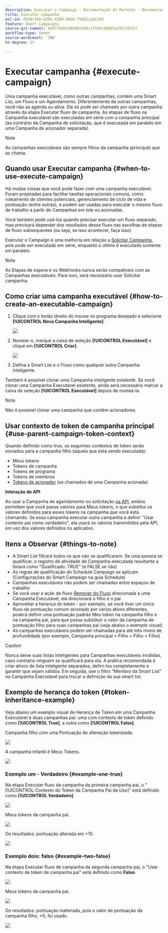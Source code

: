 ```yaml
---
description: Executar o Campaign - Documentação do Marketo - Documentação do produto
title: Executar campanha
exl-id: d550cf08-b295-4289-9bb0-79d81cabc245
feature: Smart Campaigns
source-git-commit: 0d37fbdb7d08901458c1744dc68893e155176327
workflow-type: tm+mt
source-wordcount: '706'
ht-degree: 1%

---
```


# Executar campanha {#execute-campaign}

Uma campanha executável, como outras campanhas, contém uma Smart List, um Fluxo e um Agendamento. Diferentemente de outras campanhas, você não as agenda ou ativa. Ele só pode ser chamado por outra campanha através da etapa Executar fluxo de campanha. As etapas de fluxo na Campanha executável são executadas em série com a campanha principal (ao contrário da Campanha de solicitação, que é executada em paralelo em uma Campanha de acionador separada).

>[!NOTE]
>
>As campanhas executáveis são sempre filhos da campanha (principal) que as chama.

## Quando usar Executar campanha {#when-to-use-execute-campaign}

Há muitas coisas que você pode fazer com uma campanha executável. Foram projetadas para facilitar tarefas operacionais comuns, como roteamento de clientes potenciais, gerenciamento de ciclo de vida e pontuação (entre outras), e podem ser usadas para executar o mesmo fluxo de trabalho a partir de Campanhas em lote ou acionadas.

Você também pode usá-los quando precisar executar um fluxo separado, mas precisará depender dos resultados desse fluxo nas escolhas de etapas de fluxo subsequentes (ou seja, se isso acontecer, faça isso).

Executar o Campaign é uma melhoria em relação a [Solicitar Campanha](/help/marketo/product-docs/core-marketo-concepts/smart-campaigns/flow-actions/request-campaign.md), pois pode ser executado em série, enquanto o último é executado somente em paralelo.

>[!NOTE]
>
>As Etapas de espera e os Webhooks nunca serão compatíveis com as Campanhas executáveis. Para isso, será necessário usar Solicitar campanha.

## Como criar uma campanha executável {#how-to-create-an-executable-campaign}

1. Clique com o botão direito do mouse no programa desejado e selecione **[!UICONTROL Nova Campanha Inteligente]**.

   ![](assets/execute-campaign-1.png)

1. Nomeie-o, marque a caixa de seleção **[!UICONTROL Executável]** e clique em **[!UICONTROL Criar]**.

   ![](assets/execute-campaign-2.png)

1. Defina a Smart List e o Fluxo como qualquer outra Campanha inteligente.

Também é possível clonar uma Campanha inteligente existente. Se você clonar uma Campanha Executável existente, ainda será necessário marcar a caixa de seleção **[!UICONTROL Executável]** depois de nomeá-la.

>[!NOTE]
>
>Não é possível clonar uma campanha que contém acionadores.

## Usar contexto de token de campanha principal {#use-parent-campaign-token-context}

Quando definido como true, os seguintes contextos de token serão enviados para a campanha filho (aquela que está sendo executada):

* Meus tokens
* Tokens de campanha
* Tokens de programa
* Tokens de membros
* [Tokens de acionador](/help/marketo/product-docs/marketo-sales-insight/msi-for-salesforce/features/tabs-in-the-msi-panel/interesting-moments/trigger-tokens-for-interesting-moments.md) (se chamados de uma Campanha acionada)

**Interação de API**

Ao usar a Campanha de agendamento ou solicitação [na API](https://experienceleague.adobe.com/en/docs/marketo-developer/marketo/rest/assets/smart-campaigns#batch), ambos permitem que você passe valores para Meus tokens, o que substitui os valores definidos para esses tokens na campanha que você está chamando. Se essa campanha executar outra campanha e definir &quot;Usar contexto pai como verdadeiro&quot;, ela usará os valores transmitidos pela API, em vez dos valores definidos no aplicativo.

## Itens a Observar {#things-to-note}

* A Smart List filtrará todos os que não se qualificarem. Se uma pessoa se qualificar, o registro de atividade de Campanha executada resultante a listará como &quot;Qualificado: TRUE&quot; (e FALSE se não)
* As regras de qualificação do Schedule Campaign se aplicam (Configurações do Smart Campaign na guia Schedule)
* Campanhas executáveis não podem ser chamadas entre espaços de trabalho
* Se você usar a ação de fluxo [Remover do Fluxo](/help/marketo/product-docs/core-marketo-concepts/smart-campaigns/flow-actions/remove-from-flow.md) direcionada a uma Campanha Executável, ela direcionará o filho e o pai
* Aproveitar a herança do token - por exemplo, se você tiver um único fluxo de pontuação comum acionado por vários ativos diferentes, poderá definir uma pontuação padrão Meu token na campanha filho e na campanha pai, para que possa substituir o valor da campanha de pontuação filho para suas campanhas pai (veja abaixo o exemplo visual)
* As campanhas executáveis podem ser chamadas para até três níveis de profundidade (por exemplo, Campanha principal > Filho > Filho > Filho)

>[!CAUTION]
>
>Nunca deixe suas listas inteligentes para Campanhas executáveis inválidas, caso contrário _ninguém_ se qualificará para ela. A prática recomendada é criar ativos de lista inteligente separados, defini-los completamente e garantir que sejam válidos. Em seguida, use o filtro &quot;Membro da Smart List&quot; na Campanha Executável para trocar a definição da sua smart list.

## Exemplo de herança do token {#token-inheritance-example}

Veja abaixo um exemplo visual de Herança de Token em uma Campanha Executável e duas campanhas pai: uma com contexto de token definido como **[!UICONTROL True]**, a outra como **[!UICONTROL False]**.

Campanha filho com uma Pontuação de alteração tokenizada.

![](assets/execute-campaign-3.png)

A campanha infantil é Meus Tokens.

![](assets/execute-campaign-4.png)

### Exemplo um - Verdadeiro {#example-one-true}

Na etapa Executar fluxo da campanha da primeira campanha pai, o &quot;[!UICONTROL Contexto do Token da Campanha Pai de Uso]&quot; está definido como **[!UICONTROL Verdadeiro]**.

![](assets/execute-campaign-5.png)

Meus tokens da campanha pai.

![](assets/execute-campaign-6.png)

Os resultados: pontuação alterada em +10.

![](assets/execute-campaign-7.png)

### Exemplo dois: falso {#example-two-false}

Na etapa Executar fluxo de campanha da segunda campanha pai, o &quot;Usar contexto de token de campanha pai&quot; está definido como **Falso**.

![](assets/execute-campaign-8.png)

Meus tokens da campanha pai.

![](assets/execute-campaign-9.png)

Os resultados: pontuação inalterada, pois o valor de pontuação da campanha filho, +0, foi usado.

![](assets/execute-campaign-10.png)
